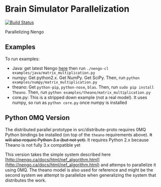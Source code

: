 Brain Simulator Parallelization
===============================

[![Build Status](https://travis-ci.org/Hudon/spike.png)](https://travis-ci.org/Hudon/spike)

Parallelizing Nengo

Examples
--------
To run examples:
* Java: get latest Nengo
  [here](http://ctnsrv.uwaterloo.ca:8080/jenkins/job/Nengo/lastSuccessfulBuild/artifact/nengo-latest.zip)
  then run `./nengo-cl examples/java/matrix_multiplication.py`
* numpy: Get python2.x. Get NumPy. Get SciPy. Then, run `python
  examples/numpy/matrix_multiplication.py`
* theano: Get `python-pip`, `python-nose`, `blas`. Then, run `sudo pip install
  Theano`. Then, run `python examples/theano/matrix_multiplication.py`
* core.py: This is a stripped down example (not a real model). It uses numpy,
  so run as `python core.py` once numpy is installed

Python 0MQ Version
------------------

The distributed parallel prototype in src/distribute-proto requires 0MQ Python
bindings be installed (on top of the `theano` requirements above). <del>It will
also require Python 3.x (but not yet).</del> It requires Python 2.x because Theano
is not fully 3.x compatible yet

This version takes the simple system described here
[http://nengo.ca/docs/html/nef_algorithm.html](http://nengo.ca/docs/html/nef_algorithm.html) and attemps to parallelize it
using 0MQ. The theano model is also used for reference and might be the second
system we attempt to parallelize when generalizing the system that distributes
the work.


